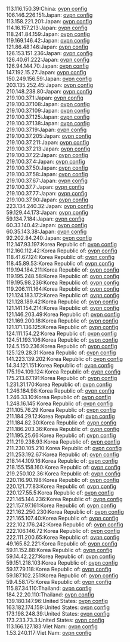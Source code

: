 113.116.150.39:China: [ovpn config](vpn/113_116_150_39.ovpn)  
106.146.226.151:Japan: [ovpn config](vpn/106_146_226_151.ovpn)  
113.158.221.201:Japan: [ovpn config](vpn/113_158_221_201.ovpn)  
114.16.157.213:Japan: [ovpn config](vpn/114_16_157_213.ovpn)  
118.241.84.159:Japan: [ovpn config](vpn/118_241_84_159.ovpn)  
119.169.146.42:Japan: [ovpn config](vpn/119_169_146_42.ovpn)  
121.86.48.146:Japan: [ovpn config](vpn/121_86_48_146.ovpn)  
126.153.151.236:Japan: [ovpn config](vpn/126_153_151_236.ovpn)  
126.40.61.222:Japan: [ovpn config](vpn/126_40_61_222.ovpn)  
126.94.144.70:Japan: [ovpn config](vpn/126_94_144_70.ovpn)  
147.192.15.27:Japan: [ovpn config](vpn/147_192_15_27.ovpn)  
150.249.156.59:Japan: [ovpn config](vpn/150_249_156_59.ovpn)  
203.135.252.45:Japan: [ovpn config](vpn/203_135_252_45.ovpn)  
210.148.238.80:Japan: [ovpn config](vpn/210_148_238_80.ovpn)  
219.100.37.1:Japan: [ovpn config](vpn/219_100_37_1.ovpn)  
219.100.37.108:Japan: [ovpn config](vpn/219_100_37_108.ovpn)  
219.100.37.109:Japan: [ovpn config](vpn/219_100_37_109.ovpn)  
219.100.37.125:Japan: [ovpn config](vpn/219_100_37_125.ovpn)  
219.100.37.138:Japan: [ovpn config](vpn/219_100_37_138.ovpn)  
219.100.37.19:Japan: [ovpn config](vpn/219_100_37_19.ovpn)  
219.100.37.205:Japan: [ovpn config](vpn/219_100_37_205.ovpn)  
219.100.37.211:Japan: [ovpn config](vpn/219_100_37_211.ovpn)  
219.100.37.213:Japan: [ovpn config](vpn/219_100_37_213.ovpn)  
219.100.37.22:Japan: [ovpn config](vpn/219_100_37_22.ovpn)  
219.100.37.4:Japan: [ovpn config](vpn/219_100_37_4.ovpn)  
219.100.37.50:Japan: [ovpn config](vpn/219_100_37_50.ovpn)  
219.100.37.58:Japan: [ovpn config](vpn/219_100_37_58.ovpn)  
219.100.37.67:Japan: [ovpn config](vpn/219_100_37_67.ovpn)  
219.100.37.7:Japan: [ovpn config](vpn/219_100_37_7.ovpn)  
219.100.37.77:Japan: [ovpn config](vpn/219_100_37_77.ovpn)  
219.100.37.90:Japan: [ovpn config](vpn/219_100_37_90.ovpn)  
223.134.240.32:Japan: [ovpn config](vpn/223_134_240_32.ovpn)  
59.129.44.173:Japan: [ovpn config](vpn/59_129_44_173.ovpn)  
59.134.7.184:Japan: [ovpn config](vpn/59_134_7_184.ovpn)  
60.33.140.42:Japan: [ovpn config](vpn/60_33_140_42.ovpn)  
60.35.143.38:Japan: [ovpn config](vpn/60_35_143_38.ovpn)  
92.202.84.240:Japan: [ovpn config](vpn/92_202_84_240.ovpn)  
112.147.93.197:Korea Republic of: [ovpn config](vpn/112_147_93_197.ovpn)  
112.160.112.42:Korea Republic of: [ovpn config](vpn/112_160_112_42.ovpn)  
118.41.67.124:Korea Republic of: [ovpn config](vpn/118_41_67_124.ovpn)  
118.45.89.53:Korea Republic of: [ovpn config](vpn/118_45_89_53.ovpn)  
119.194.184.211:Korea Republic of: [ovpn config](vpn/119_194_184_211.ovpn)  
119.195.248.58:Korea Republic of: [ovpn config](vpn/119_195_248_58.ovpn)  
119.195.98.236:Korea Republic of: [ovpn config](vpn/119_195_98_236.ovpn)  
119.206.111.164:Korea Republic of: [ovpn config](vpn/119_206_111_164.ovpn)  
121.124.183.172:Korea Republic of: [ovpn config](vpn/121_124_183_172.ovpn)  
121.128.189.42:Korea Republic of: [ovpn config](vpn/121_128_189_42.ovpn)  
121.141.154.214:Korea Republic of: [ovpn config](vpn/121_141_154_214.ovpn)  
121.146.203.49:Korea Republic of: [ovpn config](vpn/121_146_203_49.ovpn)  
121.169.200.18:Korea Republic of: [ovpn config](vpn/121_169_200_18.ovpn)  
121.171.136.125:Korea Republic of: [ovpn config](vpn/121_171_136_125.ovpn)  
124.111.154.22:Korea Republic of: [ovpn config](vpn/124_111_154_22.ovpn)  
124.51.193.106:Korea Republic of: [ovpn config](vpn/124_51_193_106.ovpn)  
124.5.150.236:Korea Republic of: [ovpn config](vpn/124_5_150_236.ovpn)  
125.129.28.31:Korea Republic of: [ovpn config](vpn/125_129_28_31.ovpn)  
141.223.139.202:Korea Republic of: [ovpn config](vpn/141_223_139_202.ovpn)  
14.34.121.151:Korea Republic of: [ovpn config](vpn/14_34_121_151.ovpn)  
175.194.109.124:Korea Republic of: [ovpn config](vpn/175_194_109_124.ovpn)  
175.213.67.191:Korea Republic of: [ovpn config](vpn/175_213_67_191.ovpn)  
1.231.31.170:Korea Republic of: [ovpn config](vpn/1_231_31_170.ovpn)  
1.246.184.98:Korea Republic of: [ovpn config](vpn/1_246_184_98.ovpn)  
1.246.33.10:Korea Republic of: [ovpn config](vpn/1_246_33_10.ovpn)  
1.248.16.145:Korea Republic of: [ovpn config](vpn/1_248_16_145.ovpn)  
211.105.76.29:Korea Republic of: [ovpn config](vpn/211_105_76_29.ovpn)  
211.184.29.12:Korea Republic of: [ovpn config](vpn/211_184_29_12.ovpn)  
211.184.82.30:Korea Republic of: [ovpn config](vpn/211_184_82_30.ovpn)  
211.186.203.36:Korea Republic of: [ovpn config](vpn/211_186_203_36.ovpn)  
211.195.25.66:Korea Republic of: [ovpn config](vpn/211_195_25_66.ovpn)  
211.219.238.93:Korea Republic of: [ovpn config](vpn/211_219_238_93.ovpn)  
211.230.105.210:Korea Republic of: [ovpn config](vpn/211_230_105_210.ovpn)  
211.253.192.67:Korea Republic of: [ovpn config](vpn/211_253_192_67.ovpn)  
218.144.109.16:Korea Republic of: [ovpn config](vpn/218_144_109_16.ovpn)  
218.155.158.160:Korea Republic of: [ovpn config](vpn/218_155_158_160.ovpn)  
219.250.102.36:Korea Republic of: [ovpn config](vpn/219_250_102_36.ovpn)  
220.116.90.198:Korea Republic of: [ovpn config](vpn/220_116_90_198.ovpn)  
220.121.77.83:Korea Republic of: [ovpn config](vpn/220_121_77_83.ovpn)  
220.127.55.5:Korea Republic of: [ovpn config](vpn/220_127_55_5.ovpn)  
221.145.144.236:Korea Republic of: [ovpn config](vpn/221_145_144_236.ovpn)  
221.157.97.161:Korea Republic of: [ovpn config](vpn/221_157_97_161.ovpn)  
221.162.250.230:Korea Republic of: [ovpn config](vpn/221_162_250_230.ovpn)  
221.165.107.40:Korea Republic of: [ovpn config](vpn/221_165_107_40.ovpn)  
222.102.176.242:Korea Republic of: [ovpn config](vpn/222_102_176_242.ovpn)  
222.106.146.72:Korea Republic of: [ovpn config](vpn/222_106_146_72.ovpn)  
222.111.200.65:Korea Republic of: [ovpn config](vpn/222_111_200_65.ovpn)  
49.165.82.221:Korea Republic of: [ovpn config](vpn/49_165_82_221.ovpn)  
59.11.152.88:Korea Republic of: [ovpn config](vpn/59_11_152_88.ovpn)  
59.14.42.227:Korea Republic of: [ovpn config](vpn/59_14_42_227.ovpn)  
59.151.218.103:Korea Republic of: [ovpn config](vpn/59_151_218_103.ovpn)  
59.17.79.118:Korea Republic of: [ovpn config](vpn/59_17_79_118.ovpn)  
59.187.102.251:Korea Republic of: [ovpn config](vpn/59_187_102_251.ovpn)  
59.4.58.175:Korea Republic of: [ovpn config](vpn/59_4_58_175.ovpn)  
115.87.34.110:Thailand: [ovpn config](vpn/115_87_34_110.ovpn)  
184.22.20.110:Thailand: [ovpn config](vpn/184_22_20_110.ovpn)  
139.180.147.96:United States: [ovpn config](vpn/139_180_147_96.ovpn)  
163.182.174.159:United States: [ovpn config](vpn/163_182_174_159.ovpn)  
173.198.248.39:United States: [ovpn config](vpn/173_198_248_39.ovpn)  
173.233.73.3:United States: [ovpn config](vpn/173_233_73_3.ovpn)  
113.166.127.183:Viet Nam: [ovpn config](vpn/113_166_127_183.ovpn)  
1.53.240.117:Viet Nam: [ovpn config](vpn/1_53_240_117.ovpn)  
